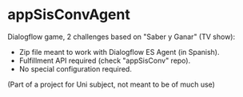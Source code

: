 # appSisConvAgent
Dialogflow game, 2 challenges based on "Saber y Ganar" (TV show):
- Zip file meant to work with Dialogflow ES Agent (in Spanish).
- Fulfillment API required (check "appSisConv" repo).
- No special configuration required.


 (Part of a project for Uni subject, not meant to be of much use)
